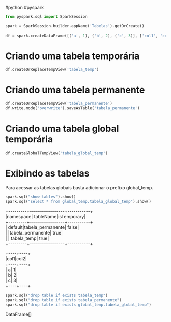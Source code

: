 #python #pyspark 

```python  
from pyspark.sql import SparkSession  
  
spark = SparkSession.builder.appName('Tabelas').getOrCreate()  
  
df = spark.createDataFrame([('a', 1), ('b', 2), ('c', 3)], ['col1', 'col2'])  
```  
  
# Criando uma tabela temporária  
  
  
```python  
df.createOrReplaceTempView('tabela_temp')  
```  
  
# Criando uma tabela permanente  
  
  
```python  
df.createOrReplaceTempView('tabela_permanente')  
df.write.mode('overwrite').saveAsTable('tabela_permanente')  
```  
  
# Criando uma tabela global temporária  
  
  
```python  
df.createGlobalTempView('tabela_global_temp')  
```  
  
# Exibindo as tabelas  
  
Para acessar as tabelas globais basta adicionar o prefixo global_temp.  
  
  
```python  
spark.sql("show tables").show()  
spark.sql("select * from global_temp.tabela_global_temp").show()  
```  
  
+---------+-----------------+-----------+  
|namespace| tableName|isTemporary|  
+---------+-----------------+-----------+  
| default|tabela_permanente| false|  
| |tabela_permanente| true|  
| | tabela_temp| true|  
+---------+-----------------+-----------+  
  
+----+----+  
|col1|col2|  
+----+----+  
| a| 1|  
| b| 2|  
| c| 3|  
+----+----+  
  
  
  
  
  
  
```python  
spark.sql("drop table if exists tabela_temp")  
spark.sql("drop table if exists tabela_permanente")  
spark.sql("drop table if exists global_temp.tabela_global_temp")  
```  
  
  
  
  
DataFrame[]